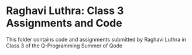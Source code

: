 # Raghavi Luthra: Class 3 Assignments and Code
This folder contains code and assignments submitted by Raghavi Luthra in Class 3 of the Q-Programming Summer of Qode